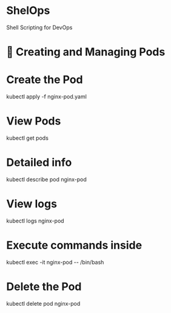 # ShelOps
Shell Scripting for DevOps

# 🚀 Creating and Managing Pods

# Create the Pod
kubectl apply -f nginx-pod.yaml

# View Pods
kubectl get pods

# Detailed info
kubectl describe pod nginx-pod

# View logs
kubectl logs nginx-pod

# Execute commands inside
kubectl exec -it nginx-pod -- /bin/bash

# Delete the Pod
kubectl delete pod nginx-pod